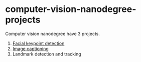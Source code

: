 # computer-vision-nanodegree-projects

Computer vision nanodegree have 3 projects.</br>
1. [Facial keypoint detection](https://github.com/sayaliKutwal/facial-keypoint-detection-project)
2. [Image captioning](https://github.com/sayaliKutwal/image-captioning-project)
3. Landmark detection and tracking
